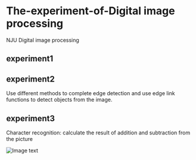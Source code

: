# The-experiment-of-Digital image processing
NJU Digital image processing 

## experiment1 

## experiment2
Use different methods to complete edge detection and use edge link functions to detect objects from the image.

## experiment3
Character recognition: calculate the result of addition and subtraction from the picture

![Image text](https://github.com/njuzmy/The-experiment-of-Digital-image-processing/实验三/doc/picture.PNG)
